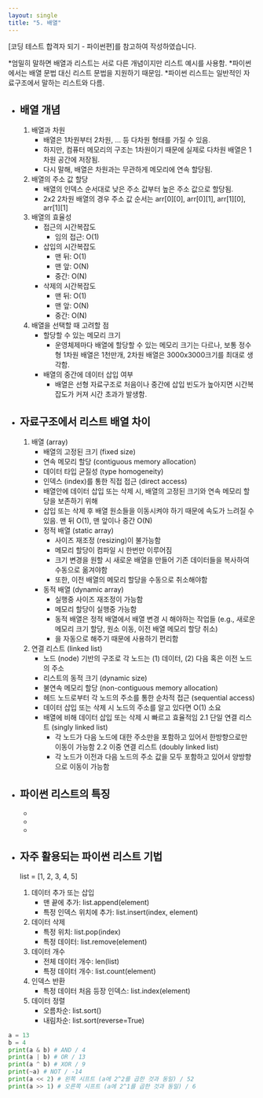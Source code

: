 ```yaml
---
layout: single
title: "5. 배열"
---
```


[코딩 테스트 합격자 되기 - 파이썬편]를 참고하여 작성하였습니다.

*엄밀히 말하면 배열과 리스트는 서로 다른 개념이지만 리스트 예시를 사용함. 
*파이썬에서는 배열 문법 대신 리스트 문법을 지원하기 때문임.
*파이썬 리스트는 일반적인 자료구조에서 말하는 리스트와 다름.

- ## __배열 개념__
  1. 배열과 차원
      - 배열은 1차원부터 2차원, ... 등 다차원 형태를 가질 수 있음.
      - 하지만, 컴퓨터 메모리의 구조는 1차원이기 때문에 실제로 다차원 배열은 1차원 공간에 저장됨.
      - 다시 말해, 배열은 차원과는 무관하게 메모리에 연속 할당됨.  
  2. 배열의 주소 값 할당
      - 배열의 인덱스 순서대로 낮은 주소 값부터 높은 주소 값으로 할당됨.
      - 2x2 2차원 배열의 경우 주소 값 순서는 arr[0][0], arr[0][1], arr[1][0], arr[1][1]
  3. 배열의 효율성
      - 접근의 시간복잡도
        - 임의 접근: O(1)
      - 삽입의 시간복잡도
        - 맨 뒤: O(1)
        - 맨 앞: O(N)
        - 중간: O(N)
      - 삭제의 시간복잡도
        - 맨 뒤: O(1)
        - 맨 앞: O(N)
        - 중간: O(N)        
  4. 배열을 선택할 때 고려할 점
      - 할당할 수 있는 메모리 크기
        - 운영체제마다 배열에 할당할 수 있는 메모리 크기는 다르나, 보통 정수형 1차원 배열은 1천만개, 2차원 배열은 3000x3000크기를 최대로 생각함.
      - 배열의 중간에 데이터 삽입 여부
        - 배열은 선형 자료구조로 처음이나 중간에 삽입 빈도가 높아지면 시간복잡도가 커져 시간 초과가 발생함.

- ## __자료구조에서 리스트 배열 차이__
  1. 배열 (array)
      - 배열의 고정된 크기 (fixed size)
      - 연속 메모리 할당 (contiguous memory allocation)
      - 데이터 타입 균질성 (type homogeneity)
      - 인덱스 (index)를 통한 직접 접근 (direct access) 
      - 배열안에 데이터 삽입 또는 삭제 시, 배열의 고정된 크기와 연속 메모리 할당을 보존하기 위해
      - 삽입 또는 삭제 후 배열 원소들을 이동시켜야 하기 때문에 속도가 느려질 수 있음. 맨 뒤 O(1), 맨 앞이나 중간 O(N) 
      - 정적 배열 (static array) 
        - 사이즈 재조정 (resizing)이 불가능함
        - 메모리 할당이 컴파일 시 한번만 이루어짐
        - 크기 변경을 원할 시 새로운 배열을 만들어 기존 데이터들을 복사하여 수동으로 옮겨야함
        - 또한, 이전 배열의 메모리 할당을 수동으로 취소해야함
      - 동적 배열 (dynamic array)
        - 실행중 사이즈 재조정이 가능함
        - 메모리 할당이 실행중 가능함
        - 동적 배열은 정적 배열에서 배열 변경 시 해야하는 작업들 (e.g., 새로운 메모리 크기 할당, 원소 이동, 이전 배열 메모리 할당 취소)
        - 을 자동으로 해주기 때문에 사용하기 편리함     
  2. 연결 리스트 (linked list)
      - 노드 (node) 기반의 구조로 각 노드는 (1) 데이터, (2) 다음 혹은 이전 노드의 주소
      - 리스트의 동적 크기 (dynamic size)
      - 불연속 메모리 할당 (non-contiguous memory allocation)
      - 헤드 노드로부터 각 노드의 주소를 통한 순차적 접근 (sequential access)
      - 데이터 삽입 또는 삭제 시 노드의 주소를 알고 있다면 O(1) 소요
      - 배열에 비해 데이터 삽입 또는 삭제 시 빠르고 효율적임 
      2.1 단일 연결 리스트 (singly linked list)
        -   각 노드가 다음 노드에 대한 주소만을 포함하고 있어서 한방향으로만 이동이 가능함
      2.2 이중 연결 리스트 (doubly linked list)
        -   각 노드가 이전과 다음 노드의 주소 값을 모두 포함하고 있어서 양방향으로 이동이 가능함
      
- ## __파이썬 리스트의 특징__
    - 
    - 
    - 
- ## __자주 활용되는 파이썬 리스트 기법__
  list = [1, 2, 3, 4, 5]
  1. 데이터 추가 또는 삽입
      - 맨 끝에 추가: list.append(element)
      - 특정 인덱스 위치에 추가: list.insert(index, element)  
  2. 데이터 삭제
      - 특정 위치: list.pop(index)
      - 특정 데이터: list.remove(element)
  3. 데이터 개수
      - 전체 데이터 개수: len(list)  
      - 특정 데이터 개수: list.count(element) 
  4. 인덱스 반환   
      - 특정 데이터 처음 등장 인덱스: list.index(element)
  4. 데이터 정렬
      - 오름차순: list.sort()
      - 내림차순: list.sort(reverse=True)
          
```python
a = 13
b = 4
print(a & b) # AND / 4
print(a | b) # OR / 13
print(a ^ b) # XOR / 9
print(~a) # NOT / -14
print(a << 2) # 왼쪽 시프트 (a에 2^2를 곱한 것과 동일) / 52
print(a >> 1) # 오른쪽 시프트 (a에 2^1를 곱한 것과 동일) / 6
```
